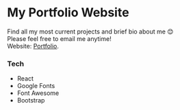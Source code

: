 # My Portfolio Website


Find all my most current projects and brief bio about me 😊   
Please feel free to email me anytime!   
Website: [Portfolio](http://www.erikatidwell.com/).


### Tech
- React
- Google Fonts
- Font Awesome
- Bootstrap
